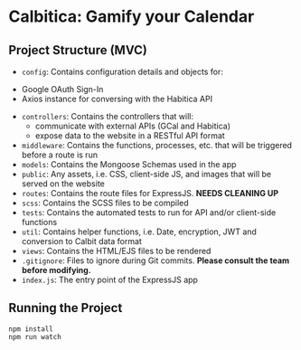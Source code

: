 # Calbitica: Gamify your Calendar

## Project Structure (MVC)
* `config`: Contains configuration details and objects for:
- Google OAuth Sign-In
- Axios instance for conversing with the Habitica API

* `controllers`: Contains the controllers that will:
    * communicate with external APIs (GCal and Habitica)
    * expose data to the website in a RESTful API format
* `middleware`: Contains the functions, processes, etc. that will be triggered before a route is run
* `models`: Contains the Mongoose Schemas used in the app
* `public`: Any assets, i.e. CSS, client-side JS, and images that will be served on the website
* `routes`: Contains the route files for ExpressJS. **NEEDS CLEANING UP**
* `scss`: Contains the SCSS files to be compiled
* `tests`: Contains the automated tests to run for API and/or client-side functions
* `util`: Contains helper functions, i.e. Date, encryption, JWT and conversion to Calbit data format
* `views`: Contains the HTML/EJS files to be rendered
* `.gitignore`: Files to ignore during Git commits. **Please consult the team before modifying.**
* `index.js`: The entry point of the ExpressJS app

## Running the Project
```
npm install
npm run watch
```
